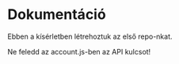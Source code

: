 # Dokumentáció

Ebben a kísérletben létrehoztuk az első repo-nkat.

Ne feledd az account.js-ben az API kulcsot!
